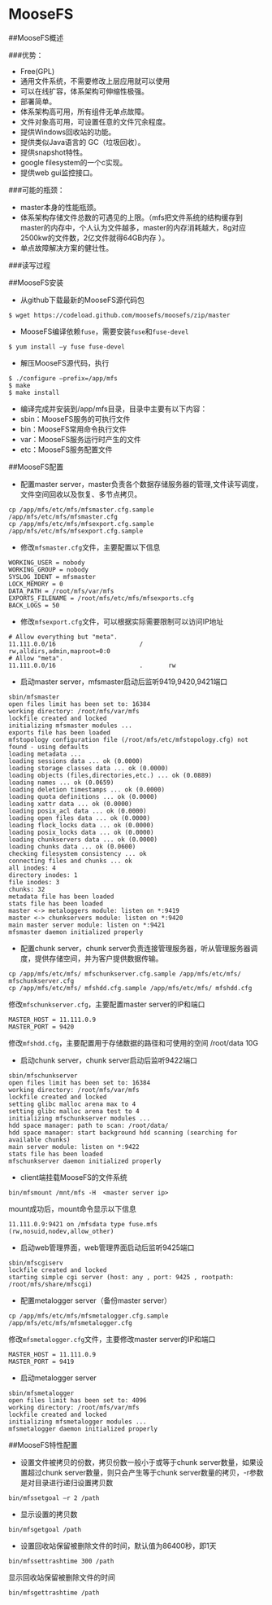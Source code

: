# MooseFS
##MooseFS概述

###优势：
  - Free(GPL)
  - 通用文件系统，不需要修改上层应用就可以使用
  - 可以在线扩容，体系架构可伸缩性极强。
  - 部署简单。
  - 体系架构高可用，所有组件无单点故障。
  - 文件对象高可用，可设置任意的文件冗余程度。
  - 提供Windows回收站的功能。
  - 提供类似Java语言的 GC（垃圾回收）。
  - 提供snapshot特性。
  - google filesystem的一个c实现。
  - 提供web gui监控接口。

###可能的瓶颈：
  - master本身的性能瓶颈。
  - 体系架构存储文件总数的可遇见的上限。（mfs把文件系统的结构缓存到master的内存中，个人认为文件越多，master的内存消耗越大，8g对应2500kw的文件数，2亿文件就得64GB内存 ）。
  - 单点故障解决方案的健壮性。


###读写过程


 
 
 
##MooseFS安装
- 从github下载最新的MooseFS源代码包
```
$ wget https://codeload.github.com/moosefs/moosefs/zip/master
```
- MooseFS编译依赖`fuse`，需要安装`fuse`和`fuse-devel`
```
$ yum install –y fuse fuse-devel
```
- 解压MooseFS源代码，执行
```
$ ./configure –prefix=/app/mfs 
$ make
$ make install
```
- 编译完成并安装到/app/mfs目录，目录中主要有以下内容：
 - sbin：MooseFS服务的可执行文件
 - bin：MooseFS常用命令执行文件
 - var：MooseFS服务运行时产生的文件
 - etc：MooseFS服务配置文件

##MooseFS配置
- 配置master server，master负责各个数据存储服务器的管理,文件读写调度，文件空间回收以及恢复、多节点拷贝。
```
cp /app/mfs/etc/mfs/mfsmaster.cfg.sample /app/mfs/etc/mfs/mfsmaster.cfg
cp /app/mfs/etc/mfs/mfsexport.cfg.sample /app/mfs/etc/mfs/mfsexport.cfg.sample
```
- 修改`mfsmaster.cfg`文件，主要配置以下信息
```
WORKING_USER = nobody
WORKING_GROUP = nobody
SYSLOG_IDENT = mfsmaster
LOCK_MEMORY = 0
DATA_PATH = /root/mfs/var/mfs
EXPORTS_FILENAME = /root/mfs/etc/mfs/mfsexports.cfg
BACK_LOGS = 50
```
 
- 修改`mfsexport.cfg`文件，可以根据实际需要限制可以访问IP地址
```
# Allow everything but "meta".
11.111.0.0/16                       /       rw,alldirs,admin,maproot=0:0
# Allow "meta".
11.111.0.0/16                       .       rw
```
- 启动master server，mfsmaster启动后监听9419,9420,9421端口
```
sbin/mfsmaster
open files limit has been set to: 16384
working directory: /root/mfs/var/mfs
lockfile created and locked
initializing mfsmaster modules ...
exports file has been loaded
mfstopology configuration file (/root/mfs/etc/mfstopology.cfg) not found - using defaults
loading metadata ...
loading sessions data ... ok (0.0000)
loading storage classes data ... ok (0.0000)
loading objects (files,directories,etc.) ... ok (0.0889)
loading names ... ok (0.0659)
loading deletion timestamps ... ok (0.0000)
loading quota definitions ... ok (0.0000)
loading xattr data ... ok (0.0000)
loading posix_acl data ... ok (0.0000)
loading open files data ... ok (0.0000)
loading flock_locks data ... ok (0.0000)
loading posix_locks data ... ok (0.0000)
loading chunkservers data ... ok (0.0000)
loading chunks data ... ok (0.0600)
checking filesystem consistency ... ok
connecting files and chunks ... ok
all inodes: 4
directory inodes: 1
file inodes: 3
chunks: 32
metadata file has been loaded
stats file has been loaded
master <-> metaloggers module: listen on *:9419
master <-> chunkservers module: listen on *:9420
main master server module: listen on *:9421
mfsmaster daemon initialized properly
```

- 配置chunk server，chunk server负责连接管理服务器，听从管理服务器调度，提供存储空间，并为客户提供数据传输。
```
cp /app/mfs/etc/mfs/ mfschunkserver.cfg.sample /app/mfs/etc/mfs/ mfschunkserver.cfg
cp /app/mfs/etc/mfs/ mfshdd.cfg.sample /app/mfs/etc/mfs/ mfshdd.cfg
```
修改`mfschunkserver.cfg`，主要配置master server的IP和端口
```
MASTER_HOST = 11.111.0.9
MASTER_PORT = 9420
```
修改`mfshdd.cfg`，主要配置用于存储数据的路径和可使用的空间
/root/data 10G
- 启动chunk server，chunk server启动后监听9422端口
```
sbin/mfschunkserver
open files limit has been set to: 16384
working directory: /root/mfs/var/mfs
lockfile created and locked
setting glibc malloc arena max to 4
setting glibc malloc arena test to 4
initializing mfschunkserver modules ...
hdd space manager: path to scan: /root/data/
hdd space manager: start background hdd scanning (searching for available chunks)
main server module: listen on *:9422
stats file has been loaded
mfschunkserver daemon initialized properly
```

- client端挂载MooseFS的文件系统
```
bin/mfsmount /mnt/mfs -H  <master server ip>
```
mount成功后，mount命令显示以下信息
```
11.111.0.9:9421 on /mfsdata type fuse.mfs (rw,nosuid,nodev,allow_other)
```
- 启动web管理界面，web管理界面启动后监听9425端口
```
sbin/mfscgiserv
lockfile created and locked
starting simple cgi server (host: any , port: 9425 , rootpath: /root/mfs/share/mfscgi)
```
- 配置metalogger server（备份master server）
```
cp /app/mfs/etc/mfs/mfsmetalogger.cfg.sample /app/mfs/etc/mfs/mfsmetalogger.cfg
```
修改`mfsmetalogger.cfg`文件，主要修改master server的IP和端口
```
MASTER_HOST = 11.111.0.9
MASTER_PORT = 9419
```
- 启动metalogger server
```
sbin/mfsmetalogger
open files limit has been set to: 4096
working directory: /root/mfs/var/mfs
lockfile created and locked
initializing mfsmetalogger modules ...
mfsmetalogger daemon initialized properly
``` 
##MooseFS特性配置
- 设置文件被拷贝的份数，拷贝份数一般小于或等于chunk server数量，如果设置超过chunk server数量，则只会产生等于chunk server数量的拷贝，-r参数是对目录进行递归设置拷贝数
```
bin/mfssetgoal –r 2 /path
```
- 显示设置的拷贝数
```
bin/mfsgetgoal /path
```
- 设置回收站保留被删除文件的时间，默认值为86400秒，即1天
```
bin/mfssettrashtime 300 /path
```
显示回收站保留被删除文件的时间
```
bin/mfsgettrashtime /path
```